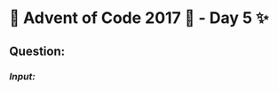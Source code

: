 # :christmas_tree: Advent of Code 2017 :christmas_tree: - Day 5 :sparkles:
## Question: 
>
>
>

### *Input:*

>
>
>